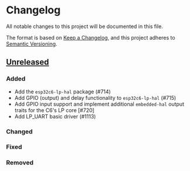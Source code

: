 # Changelog

All notable changes to this project will be documented in this file.

The format is based on [Keep a Changelog](https://keepachangelog.com/en/1.0.0/),
and this project adheres to [Semantic Versioning](https://semver.org/spec/v2.0.0.html).

## [Unreleased]

### Added

- Add the `esp32c6-lp-hal` package (#714)
- Add GPIO (output) and delay functionality to `esp32c6-lp-hal` (#715)
- Add GPIO input support and implement additional `embedded-hal` output traits for the C6's LP core [#720]
- Add LP_UART basic driver (#1113)

### Changed

### Fixed

### Removed

[Unreleased]: https://github.com/esp-rs/esp-hal/commits/main/esp32c6-lp-hal
